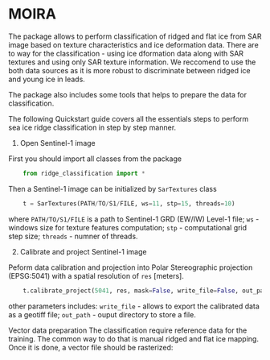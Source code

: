 # MOIRA

The package allows to perform classification of ridged and flat ice from SAR image based on texture characteristics and ice deformation data.
There are to way for the classification - using ice dformation data along with SAR textures and using only SAR texture information. We reccomend to use the both data sources as it is more robust to discriminate between ridged ice and young ice in leads.

The package also includes some tools that helps to prepare the data for classification. 

The following Quickstart guide covers all the essentials steps to perform sea ice ridge classification in step by step manner.

1. Open Sentinel-1 image

First you should import all classes from the package

```python
	from ridge_classification import *
```

Then a Sentinel-1 image can be initialized by `SarTextures` class

```python
	t = SarTextures(PATH/TO/S1/FILE, ws=11, stp=15, threads=10)
```

where `PATH/TO/S1/FILE` is a path to Sentinel-1 GRD (EW/IW) Level-1 file; `ws` - windows size for texture features computation; `stp` - computational grid step size; `threads` - numner of threads.

2. Calibrate and project Sentinel-1 image

Peform data calibration and projection into Polar Stereographic projection (EPSG:5041) with a spatial resolution of `res` [meters].

```python
	t.calibrate_project(5041, res, mask=False, write_file=False, out_path='/OUTPUT/DIRECTORY')	
```

other parameters includes: `write_file` - allows to export the calibrated data as a geotiff file; `out_path` - ouput directory to store a file. 

Vector data preparation
The classification require reference data for the training. The common way to do that is manual ridged and flat ice mapping. Once it is done, a vector file should be rasterized: